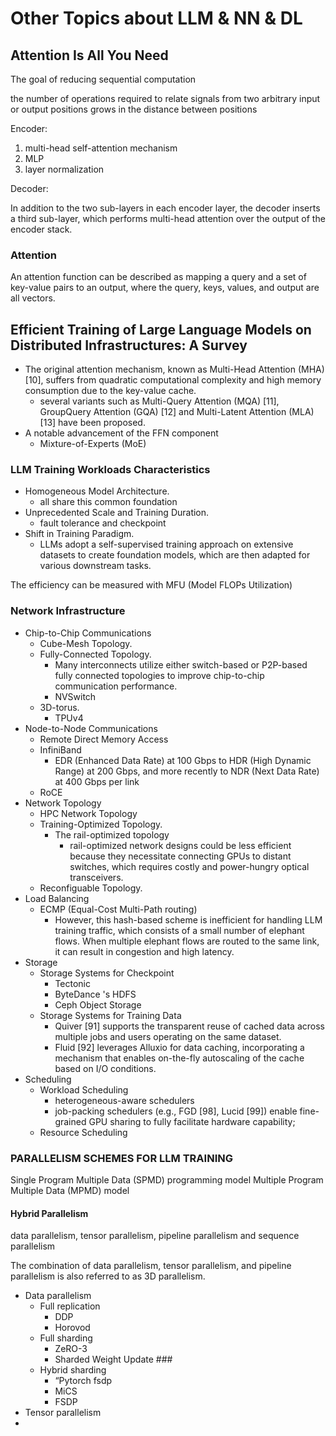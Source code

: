 # Other Topics about LLM & NN & DL


## Attention Is All You Need

The goal of reducing sequential computation

the number of operations required to relate signals from two arbitrary input or output positions grows in the distance between positions

Encoder: 

1. multi-head self-attention mechanism
2. MLP
3. layer normalization

Decoder:

In addition to the two sub-layers in each encoder layer, the decoder inserts a third sub-layer, which performs multi-head attention over the output of the encoder stack.

### Attention

An attention function can be described as mapping a query and a set of key-value pairs to an output, where the query, keys, values, and output are all vectors.

## Efficient Training of Large Language Models on  Distributed Infrastructures: A Survey

- The original attention mechanism, known as Multi-Head Attention (MHA) [10], suffers from quadratic computational complexity and high memory consumption due to the key-value cache.
  - several variants such as Multi-Query Attention (MQA) [11], GroupQuery Attention (GQA) [12] and Multi-Latent Attention (MLA) [13] have been proposed. 
- A notable advancement of the FFN component
  - Mixture-of-Experts (MoE)

### LLM Training Workloads Characteristics

- Homogeneous Model Architecture.
  - all share this common foundation
- Unprecedented Scale and Training Duration.
  - fault tolerance and checkpoint
- Shift in Training Paradigm.
  - LLMs adopt a self-supervised training approach on extensive datasets to create foundation models, which are then adapted for various downstream tasks.

The efficiency can be measured with MFU (Model FLOPs Utilization)

### Network Infrastructure

- Chip-to-Chip Communications
  - Cube-Mesh Topology.
  - Fully-Connected Topology.
    - Many interconnects utilize either switch-based or P2P-based fully connected topologies to improve chip-to-chip communication performance.
    - NVSwitch
  - 3D-torus.
    - TPUv4
- Node-to-Node Communications
  - Remote Direct Memory Access
  - InfiniBand
    - EDR (Enhanced Data Rate) at 100 Gbps to HDR (High Dynamic Range) at 200 Gbps, and more recently to NDR (Next Data Rate) at 400 Gbps per link
  - RoCE
- Network Topology
  - HPC Network Topology
  - Training-Optimized Topology.
    - The rail-optimized topology
      - rail-optimized network designs could be less efficient because they necessitate connecting GPUs to distant switches, which requires costly and power-hungry optical transceivers.
  - Reconfiguable Topology.
- Load Balancing
  - ECMP (Equal-Cost Multi-Path routing)
    - However, this hash-based scheme is inefficient for handling LLM training traffic, which consists of a small number of elephant flows. When multiple elephant flows are routed to the same link, it can result in congestion and high latency.
- Storage
  - Storage Systems for Checkpoint
    - Tectonic
    - ByteDance 's HDFS 
    - Ceph Object Storage
  - Storage Systems for Training Data
    - Quiver [91] supports the transparent reuse of cached data across multiple jobs and users operating on the same dataset.
    - Fluid [92] leverages Alluxio for data caching, incorporating a mechanism that enables on-the-fly autoscaling of the cache based on I/O conditions.
- Scheduling
  - Workload Scheduling
    - heterogeneous-aware schedulers
    - job-packing schedulers (e.g., FGD [98], Lucid [99]) enable fine-grained GPU sharing to fully facilitate hardware capability;
  - Resource Scheduling

### PARALLELISM SCHEMES FOR LLM TRAINING

Single Program Multiple Data (SPMD) programming model
Multiple Program Multiple Data (MPMD) model

#### Hybrid Parallelism

data parallelism, tensor parallelism, pipeline parallelism and sequence parallelism

The combination of data parallelism, tensor parallelism, and pipeline parallelism is also referred to as 3D parallelism.

- Data parallelism
  - Full replication
    - DDP
    - Horovod
  - Full sharding
    - ZeRO-3 
    - Sharded Weight Update ###
  - Hybrid sharding
    - “Pytorch fsdp
    - MiCS
    - FSDP 
- Tensor parallelism
- 